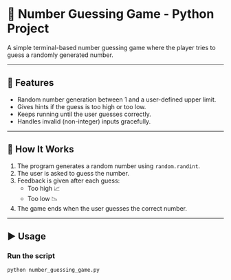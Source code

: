 # 🎯 Number Guessing Game - Python Project

A simple terminal-based number guessing game where the player tries to guess a randomly generated number.

---

## 📌 Features

- Random number generation between 1 and a user-defined upper limit.
- Gives hints if the guess is too high or too low.
- Keeps running until the user guesses correctly.
- Handles invalid (non-integer) inputs gracefully.

---

## 🧠 How It Works

1. The program generates a random number using `random.randint`.
2. The user is asked to guess the number.
3. Feedback is given after each guess:
   - Too high 📈
   - Too low 📉
4. The game ends when the user guesses the correct number.

---

## ▶️ Usage

### Run the script

```bash
python number_guessing_game.py
